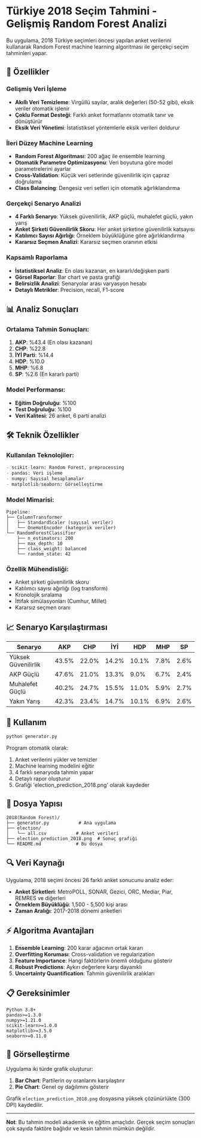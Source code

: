 # Türkiye 2018 Seçim Tahmini - Gelişmiş Random Forest Analizi

Bu uygulama, 2018 Türkiye seçimleri öncesi yapılan anket verilerini kullanarak Random Forest machine learning algoritması ile gerçekçi seçim tahminleri yapar.

## 🚀 Özellikler

### Gelişmiş Veri İşleme
- **Akıllı Veri Temizleme**: Virgüllü sayılar, aralık değerleri (50-52 gibi), eksik veriler otomatik işlenir
- **Çoklu Format Desteği**: Farklı anket formatlarını otomatik tanır ve dönüştürür
- **Eksik Veri Yönetimi**: İstatistiksel yöntemlerle eksik verileri doldurur

### İleri Düzey Machine Learning
- **Random Forest Algoritması**: 200 ağaç ile ensemble learning
- **Otomatik Parametre Optimizasyonu**: Veri boyutuna göre model parametrelerini ayarlar
- **Cross-Validation**: Küçük veri setlerinde güvenilirlik için çapraz doğrulama
- **Class Balancing**: Dengesiz veri setleri için otomatik ağırlıklandırma

### Gerçekçi Senaryo Analizi
- **4 Farklı Senaryo**: Yüksek güvenilirlik, AKP güçlü, muhalefet güçlü, yakın yarış
- **Anket Şirketi Güvenilirlik Skoru**: Her anket şirketine güvenilirlik katsayısı
- **Katılımcı Sayısı Ağırlığı**: Örneklem büyüklüğüne göre ağırlıklandırma
- **Kararsız Seçmen Analizi**: Kararsız seçmen oranının etkisi

### Kapsamlı Raporlama
- **İstatistiksel Analiz**: En olası kazanan, en kararlı/değişken parti
- **Görsel Raporlar**: Bar chart ve pasta grafiği
- **Belirsizlik Analizi**: Senaryolar arası varyasyon hesabı
- **Detaylı Metrikler**: Precision, recall, F1-score

## 📊 Analiz Sonuçları

### Ortalama Tahmin Sonuçları:
1. **AKP**: %43.4 (En olası kazanan)
2. **CHP**: %22.8
3. **İYİ Parti**: %14.4
4. **HDP**: %10.0
5. **MHP**: %6.8
6. **SP**: %2.6 (En kararlı parti)

### Model Performansı:
- **Eğitim Doğruluğu**: %100
- **Test Doğruluğu**: %100
- **Veri Kalitesi**: 26 anket, 6 parti analizi

## 🛠️ Teknik Özellikler

### Kullanılan Teknolojiler:
```python
- scikit-learn: Random Forest, preprocessing
- pandas: Veri işleme
- numpy: Sayısal hesaplamalar
- matplotlib/seaborn: Görselleştirme
```

### Model Mimarisi:
```
Pipeline:
├── ColumnTransformer
│   ├── StandardScaler (sayısal veriler)
│   └── OneHotEncoder (kategorik veriler)
└── RandomForestClassifier
    ├── n_estimators: 200
    ├── max_depth: 10
    ├── class_weight: balanced
    └── random_state: 42
```

### Özellik Mühendisliği:
- Anket şirketi güvenilirlik skoru
- Katılımcı sayısı ağırlığı (log transform)
- Kronolojik sıralama
- İttifak simülasyonları (Cumhur, Millet)
- Kararsız seçmen oranı

## 📈 Senaryo Karşılaştırması

| Senaryo | AKP | CHP | İYİ | HDP | MHP | SP |
|---------|-----|-----|-----|-----|-----|----| 
| Yüksek Güvenilirlik | 43.5% | 22.0% | 14.2% | 10.1% | 7.8% | 2.6% |
| AKP Güçlü | 47.6% | 21.0% | 13.3% | 9.0% | 6.7% | 2.4% |
| Muhalefet Güçlü | 40.2% | 24.7% | 15.5% | 11.0% | 5.9% | 2.7% |
| Yakın Yarış | 42.3% | 23.4% | 14.7% | 10.1% | 6.9% | 2.6% |

## 🎯 Kullanım

```bash
python generator.py
```

Program otomatik olarak:
1. Anket verilerini yükler ve temizler
2. Machine learning modelini eğitir  
3. 4 farklı senaryoda tahmin yapar
4. Detaylı rapor oluşturur
5. Grafiği 'election_prediction_2018.png' olarak kaydeder

## 📁 Dosya Yapısı

```
2018(Random Forest)/
├── generator.py           # Ana uygulama
├── election/
│   └── all.csv           # Anket verileri
├── election_prediction_2018.png  # Sonuç grafiği
└── README.md             # Bu dosya
```

## 🔍 Veri Kaynağı

Uygulama, 2018 seçimi öncesi 26 farklı anket sonucunu analiz eder:
- **Anket Şirketleri**: MetroPOLL, SONAR, Gezici, ORC, Mediar, Piar, REMRES ve diğerleri
- **Örneklem Büyüklüğü**: 1,500 - 5,500 kişi arası
- **Zaman Aralığı**: 2017-2018 dönemi anketleri

## ⚡ Algoritma Avantajları

1. **Ensemble Learning**: 200 karar ağacının ortak kararı
2. **Overfitting Koruması**: Cross-validation ve regularization
3. **Feature Importance**: Hangi faktörlerin önemli olduğunu gösterir
4. **Robust Predictions**: Aykırı değerlere karşı dayanıklı
5. **Uncertainty Quantification**: Tahmin güvenilirlik aralıkları

## 📋 Gereksinimler

```
Python 3.8+
pandas>=1.3.0
numpy>=1.21.0
scikit-learn>=1.0.0
matplotlib>=3.5.0
seaborn>=0.11.0
```

## 🎨 Görselleştirme

Uygulama iki türde grafik oluşturur:
1. **Bar Chart**: Partilerin oy oranlarını karşılaştırır
2. **Pie Chart**: Genel oy dağılımını gösterir

Grafik `election_prediction_2018.png` dosyasına yüksek çözünürlükte (300 DPI) kaydedilir.

---

**Not**: Bu tahmin modeli akademik ve eğitim amaçlıdır. Gerçek seçim sonuçları çok sayıda faktöre bağlıdır ve kesin tahmin mümkün değildir.
